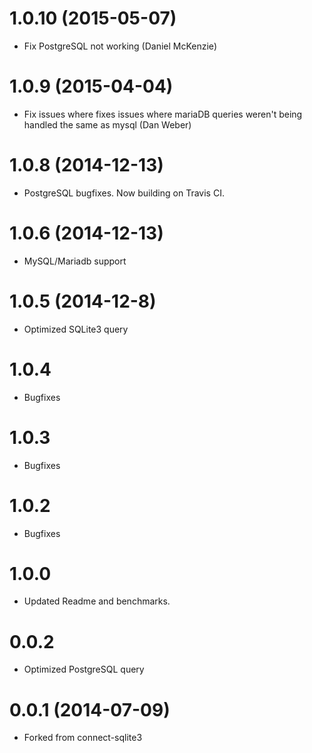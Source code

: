 1.0.10 (2015-05-07)
==================
* Fix PostgreSQL not working (Daniel McKenzie)

1.0.9 (2015-04-04)
==================
* Fix issues where fixes issues where mariaDB queries weren't being handled the same as mysql (Dan Weber)

1.0.8 (2014-12-13)
==================

* PostgreSQL bugfixes. Now building on Travis CI.

1.0.6 (2014-12-13)
==================

* MySQL/Mariadb support

1.0.5 (2014-12-8)
==================

* Optimized SQLite3 query


1.0.4
==================
* Bugfixes


1.0.3
==================
* Bugfixes


1.0.2
==================
* Bugfixes


1.0.0
==================

* Updated Readme and benchmarks.


0.0.2
==================

* Optimized PostgreSQL query


0.0.1 (2014-07-09)
==================

  * Forked from connect-sqlite3
